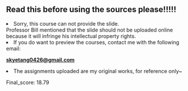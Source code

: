 ## Read this before using the sources please!!!!!

<li>Sorry, this course can not provide the slide.</br>
  Professor Bill mentioned that the slide should not be uploaded online because it will infringe his intellectual property rights.</li>

<li>If you do want to preview the courses, contact me with the following email:

<b>skyetang0426@gmail.com</b></li>

<li>The assignments uploaded are my original works, for reference only~</li>

Final_score: 18.79
